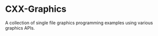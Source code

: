 # CXX-Graphics
A collection of single file graphics programming examples using various graphics APIs.
